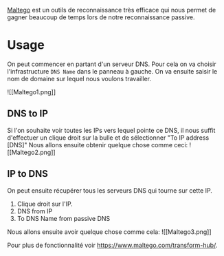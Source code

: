 [Maltego](https://www.maltego.com/) est un outils de reconnaissance très efficace qui nous permet de gagner beaucoup de temps lors de notre reconnaissance passive.

# Usage

On peut commencer en partant d'un serveur DNS.
Pour cela on va choisir l'infrastructure `DNS Name` dans le panneau à gauche.
On va ensuite saisir le nom de domaine sur lequel nous voulons travailler.

![[Maltego1.png]]

## DNS to IP

Si l'on souhaite voir toutes les IPs vers lequel pointe ce DNS, il nous suffit d'effectuer un clique droit sur la bulle et de sélectionner "To IP address \[DNS\]"
Nous allons ensuite obtenir quelque chose comme ceci:
![[Maltego2.png]]

## IP to DNS

On peut ensuite récupérer tous les serveurs DNS qui tourne sur cette IP.
1) Clique droit sur l'IP.
2) DNS from IP
3) To DNS Name from passive DNS

Nous allons ensuite avoir quelque chose comme cela: 
![[Maltego3.png]]

Pour plus de fonctionnalité voir https://www.maltego.com/transform-hub/.

